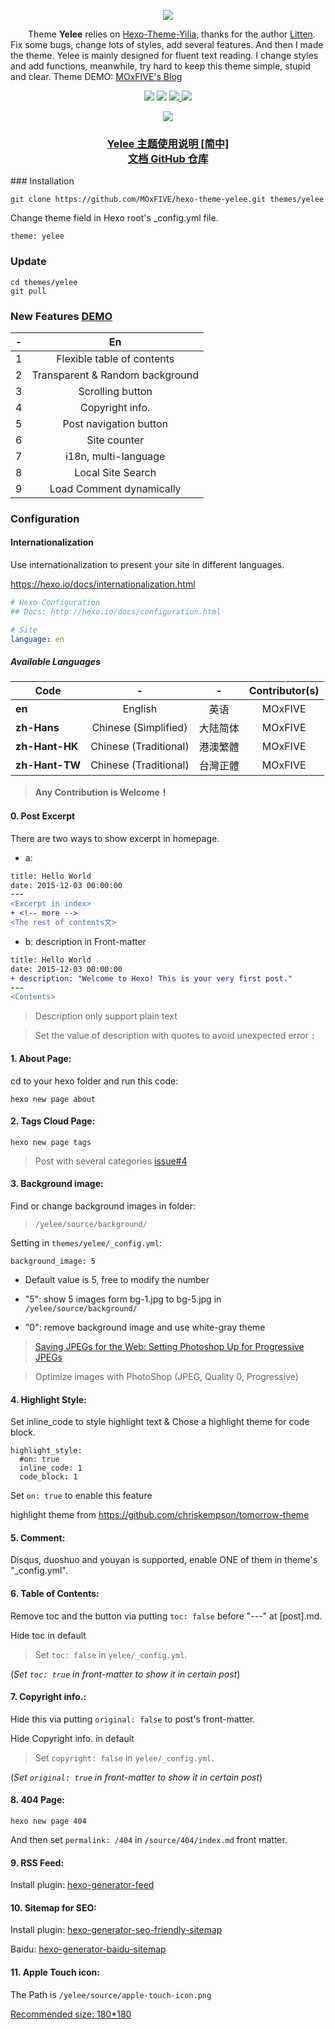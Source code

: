<p align="center">
    <a href="https://github.com/MOxFIVE/hexo-theme-yelee" target="_blank">
        <img src="http://moxfive.github.io/resources/yelee-mockup.jpg">
    </a>
</p>

&emsp;&emsp;Theme **Yelee** relies on [Hexo-Theme-Yilia][1], thanks for the author [Litten][2]. Fix some bugs, change lots of styles, add several features. And then I made the theme. Yelee is mainly designed for fluent text reading. I change styles and add functions, meanwhile, try hard to keep this theme simple, stupid and clear. Theme DEMO: [MOxFIVE's Blog][3]

[1]: https://github.com/litten/hexo-theme-yilia
[2]: https://github.com/litten
[3]: http://moxfive.xyz

<p align="center">
    <img src="https://img.shields.io/badge/Hexo-v3.1%2B-blue.svg">
    <img src="https://img.shields.io/badge/IE-8%2B-red.svg">
    <a href="https://github.com/MOxFIVE/hexo-theme-yelee/releases" target="_blank">
        <img src="https://img.shields.io/github/release/MOxFIVE/hexo-theme-yelee.svg?maxAge=2592000">
    </a>
    <a href="http://moxfive.xyz" target="_blank">
        <img src="https://img.shields.io/badge/DEMO-MOxFIVE's%20Blog-brightgreen.svg">
    </a>
</p>

<p align="center">
    <a href="http://moxfive.xyz" target="_blank">
        <img src="http://moxfive.github.io/resources/yelee-qrcode.png">
    </a>
</p>

<h3 align="center">
    <a href="http://moxfive.xyz/yelee/index.html" target="_blank">
        Yelee 主题使用说明 [简中]
    </a>
    <br>
    <a href="https://github.com/MOxFIVE/yelee" target="_blank">
        文档 GitHub 仓库
    </a>
</h3>
### Installation

```
git clone https://github.com/MOxFIVE/hexo-theme-yelee.git themes/yelee
```

Change theme field in Hexo root's _config.yml file. 

```
theme: yelee
```

### Update

```
cd themes/yelee
git pull
```

### New Features [DEMO](http://moxfive.xyz/yelee/new-features.html)
| - |                En               |
|:-:|:-------------------------------:|
| 1 |  Flexible table of contents      |
| 2 |  Transparent & Random background |
| 3 |  Scrolling button                |
| 4 |  Copyright info.                 |
| 5 |  Post navigation button          |
| 6 |  Site counter                    |
| 7 |  i18n, multi-language          |
| 8 |  Local Site Search           |
| 9 |  Load Comment dynamically    |

### Configuration

#### Internationalization
Use internationalization to present your site in different languages.

https://hexo.io/docs/internationalization.html

```yaml
# Hexo Configuration
## Docs: http://hexo.io/docs/configuration.html

# Site
language: en
```

##### Available Languages

| Code           | -                     | -        | Contributor(s) |
|----------------|:-----------------------:|:----------:|:--------------:|
| **en**         | English               | 英语     |     MOxFIVE    |
| **zh-Hans**    | Chinese (Simplified)  | 大陆简体 |     MOxFIVE    |
| **zh-Hant-HK** | Chinese (Traditional) | 港澳繁體 |     MOxFIVE    |
| **zh-Hant-TW** | Chinese (Traditional) | 台灣正體 |     MOxFIVE    |

> **Any Contribution is Welcome！**

#### 0. Post Excerpt
There are two ways to show excerpt in homepage. 

- a: <!-- more -->

``` diff
title: Hello World
date: 2015-12-03 00:00:00
---
<Excerpt in index> 
+ <!-- more -->
<The rest of contents文>
```
- b: description in Front-matter

``` diff
title: Hello World
date: 2015-12-03 00:00:00
+ description: "Welcome to Hexo! This is your very first post."
---
<Contents>
```

> Description only support plain text

> Set the value of description with quotes to avoid unexpected error `:`



#### 1. About Page:
cd to your hexo folder and run this code:


```
hexo new page about
```

#### 2. Tags Cloud Page:

```
hexo new page tags
```

> Post with several categories [issue#4](https://github.com/MOxFIVE/hexo-theme-yelee/issues/4) 

#### 3. Background image:

Find or change background images in folder: 

> `/yelee/source/background/`

Setting in `themes/yelee/_config.yml`:

`
background_image: 5
`

- Default value is 5, free to modify the number

- "5": show 5 images form bg-1.jpg to bg-5.jpg in `/yelee/source/background/`

- "0": remove background image and use white-gray theme

> [Saving JPEGs for the Web: Setting Photoshop Up for Progressive JPEGs](http://peteschuster.com/2013/01/saving-jpegs-for-the-web-setting-photoshop-up-for-progressive-jpegs/)

> Optimize images with PhotoShop (JPEG, Quality 0, Progressive)

#### 4. Highlight Style:
Set inline_code to style highlight text & Chose a highlight theme for code block.

```
highlight_style:
  #on: true
  inline_code: 1
  code_block: 1
```

Set `on: true` to enable this feature

highlight theme from https://github.com/chriskempson/tomorrow-theme

#### 5. Comment:
Disqus, duoshuo and youyan is supported, enable ONE of them in theme's "_config.yml".


#### 6. Table of Contents:

Remove toc and the button via putting `toc: false` before "---" at [post].md.

Hide toc in default

> Set `toc: false` in `yelee/_config.yml`. 

(*Set `toc: true` in front-matter to show it in certain post*)


#### 7. Copyright info.:

Hide this via putting `original: false` to post's front-matter.

Hide Copyright info. in default

> Set `copyright: false` in `yelee/_config.yml`. 

(*Set `original: true` in front-matter to show it in certain post*)

#### 8. 404 Page:

```
hexo new page 404
```
And then set `permalink: /404` in `/source/404/index.md` front matter.

#### 9. RSS Feed:

Install plugin: [hexo-generator-feed](https://github.com/hexojs/hexo-generator-feed)

#### 10. Sitemap for SEO:

Install plugin: [hexo-generator-seo-friendly-sitemap](https://github.com/ludoviclefevre/hexo-generator-seo-friendly-sitemap)

Baidu: [hexo-generator-baidu-sitemap](https://github.com/coneycode/hexo-generator-baidu-sitemap)

#### 11. Apple Touch icon:

The Path is `/yelee/source/apple-touch-icon.png`

[Recommended size: 180*180](https://realfavicongenerator.net/blog/apple-touch-icon-the-good-the-bad-the-ugly/)
